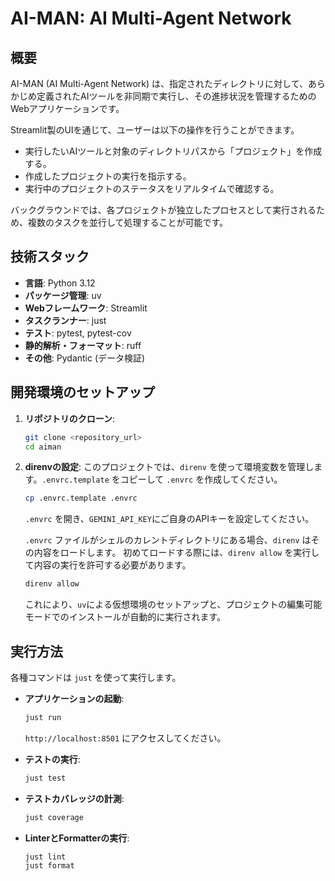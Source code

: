 # AI-MAN: AI Multi-Agent Network

## 概要

AI-MAN (AI Multi-Agent Network) は、指定されたディレクトリに対して、あらかじめ定義されたAIツールを非同期で実行し、その進捗状況を管理するためのWebアプリケーションです。

Streamlit製のUIを通じて、ユーザーは以下の操作を行うことができます。

- 実行したいAIツールと対象のディレクトリパスから「プロジェクト」を作成する。
- 作成したプロジェクトの実行を指示する。
- 実行中のプロジェクトのステータスをリアルタイムで確認する。

バックグラウンドでは、各プロジェクトが独立したプロセスとして実行されるため、複数のタスクを並行して処理することが可能です。

## 技術スタック

- **言語**: Python 3.12
- **パッケージ管理**: uv
- **Webフレームワーク**: Streamlit
- **タスクランナー**: just
- **テスト**: pytest, pytest-cov
- **静的解析・フォーマット**: ruff
- **その他**: Pydantic (データ検証)

## 開発環境のセットアップ

1. **リポジトリのクローン**:

    ```bash
    git clone <repository_url>
    cd aiman
    ```

2. **direnvの設定**:
    このプロジェクトでは、`direnv` を使って環境変数を管理します。`.envrc.template` をコピーして `.envrc` を作成してください。

    ```bash
    cp .envrc.template .envrc
    ```

    `.envrc` を開き、`GEMINI_API_KEY`にご自身のAPIキーを設定してください。

    `.envrc` ファイルがシェルのカレントディレクトリにある場合、`direnv` はその内容をロードします。
    初めてロードする際には、`direnv allow` を実行して内容の実行を許可する必要があります。

    ```bash
    direnv allow
    ```

    これにより、`uv`による仮想環境のセットアップと、プロジェクトの編集可能モードでのインストールが自動的に実行されます。

## 実行方法

各種コマンドは `just` を使って実行します。

- **アプリケーションの起動**:

  ```bash
  just run
  ```

  `http://localhost:8501` にアクセスしてください。

- **テストの実行**:

  ```bash
  just test
  ```

- **テストカバレッジの計測**:

  ```bash
  just coverage
  ```

- **LinterとFormatterの実行**:

  ```bash
  just lint
  just format
  ```
